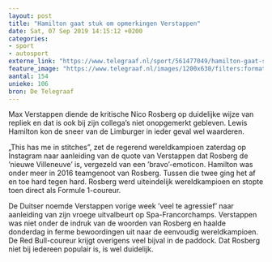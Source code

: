 ```yaml
---
layout: post
title: "Hamilton gaat stuk om opmerkingen Verstappen"
date: Sat, 07 Sep 2019 14:15:12 +0200
categories: 
- sport 
- autosport 
externe_link: "https://www.telegraaf.nl/sport/561477049/hamilton-gaat-stuk-om-opmerkingen-verstappen"
feature_image: "https://www.telegraaf.nl/images/1200x630/filters:format(jpeg):quality(80)/cdn-kiosk-api.telegraaf.nl/bf3b6c92-d185-11e9-bfdc-0217670beecd.jpg"
aantal: 154
unieke: 106
bron: De Telegraaf
---
```


<p class="intro">Max Verstappen diende de kritische Nico Rosberg op duidelijke wijze van repliek en dat is ook bij zijn collega’s niet onopgemerkt gebleven. Lewis Hamilton kon de sneer van de Limburger in ieder geval wel waarderen.</p> <p>„This has me in stitches”, zet de regerend wereldkampioen zaterdag op Instagram naar aanleiding van de quote van Verstappen dat Rosberg de ’nieuwe Villeneuve’ is, vergezeld van een ’bravo’-emoticon. Hamilton was onder meer in 2016 teamgenoot van Rosberg. Tussen die twee ging het af en toe hard tegen hard. Rosberg werd uiteindelijk wereldkampioen en stopte toen direct als Formule 1-coureur.</p><p>De Duitser noemde Verstappen vorige week ’veel te agressief’ naar aanleiding van zijn vroege uitvalbeurt op Spa-Francorchamps. Verstappen was niet onder de indruk van de woorden van Rosberg en haalde donderdag in ferme bewoordingen uit naar de eenvoudig wereldkampioen. De Red Bull-coureur krijgt overigens veel bijval in de paddock. Dat Rosberg niet bij iedereen populair is, is wel duidelijk.</p>
